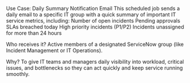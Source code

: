 Use Case: Daily Summary Notification Email
This scheduled job sends a daily email to a specific IT group with a quick summary of important IT service metrics, including:
Number of open incidents
Pending approvals
SLAs breached today
High priority incidents (P1/P2)
Incidents unassigned for more than 24 hours

Who receives it?
Active members of a designated ServiceNow group (like Incident Management or IT Operations).

Why?
To give IT teams and managers daily visibility into workload, critical issues, and bottlenecks so they can act quickly and keep service running smoothly.
